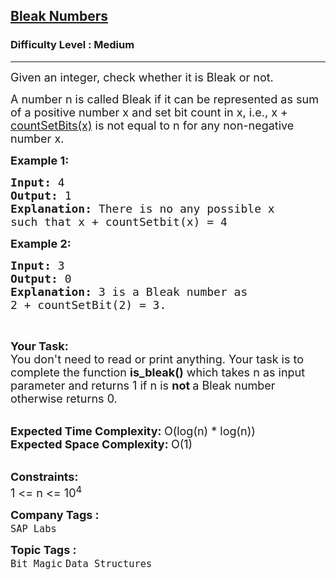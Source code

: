 <h2><a href="https://practice.geeksforgeeks.org/problems/bleak-numbers1552/1?page=15&difficulty[]=1&status[]=unsolved&sortBy=submissions">Bleak Numbers</a></h2><h3>Difficulty Level : Medium</h3><hr><div class="problems_problem_content__Xm_eO"><p><span style="font-size:18px">Given an integer, check whether it is Bleak or not. </span></p>

<p><span style="font-size:18px">A number n is called Bleak if it can be represented as sum of a positive number x and set bit count in x, i.e., x + <a href="http://www.geeksforgeeks.org/count-set-bits-in-an-integer/">countSetBits(x)</a> is not equal to n for any non-negative number x.</span></p>

<p><span style="font-size:18px"><strong>Example 1:</strong></span></p>

<pre><span style="font-size:18px"><strong>Input: </strong>4
<strong>Output: </strong>1
<strong>Explanation: </strong>There is no any possible x
such that x + countSetbit(x) = 4</span>
</pre>

<p><span style="font-size:18px"><strong>Example 2:</strong></span></p>

<pre><span style="font-size:18px"><strong>Input:</strong>&nbsp;3
<strong>Output: </strong>0
<strong>Explanation:</strong>&nbsp;3 is a Bleak number as 
2 + countSetBit(2) = 3.</span>
</pre>

<p>&nbsp;</p>

<p><span style="font-size:18px"><strong>Your Task:</strong><br>
You don't need to read or print anything. Your task is to complete the function&nbsp;<strong>is_bleak()</strong>&nbsp;which takes n as input parameter and returns 1 if&nbsp;n is <strong>not </strong>a Bleak number otherwise returns 0.</span><br>
&nbsp;</p>

<p><span style="font-size:18px"><strong>Expected Time Complexity:&nbsp;</strong>O(log(n) * log(n))<br>
<strong>Expected Space Complexity: </strong>O(1)</span><br>
&nbsp;</p>

<p><span style="font-size:18px"><strong>Constraints:</strong><br>
1 &lt;= n &lt;= 10<sup>4</sup></span></p>
</div><p><span style=font-size:18px><strong>Company Tags : </strong><br><code>SAP Labs</code>&nbsp;<br><p><span style=font-size:18px><strong>Topic Tags : </strong><br><code>Bit Magic</code>&nbsp;<code>Data Structures</code>&nbsp;